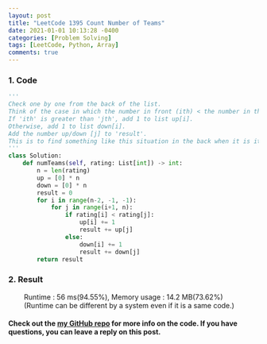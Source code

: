 ```yaml
---
layout: post
title: "LeetCode 1395 Count Number of Teams"
date: 2021-01-01 10:13:28 -0400
categories: [Problem Solving]
tags: [LeetCode, Python, Array]
comments: true
---
```


### 1. Code
```python
'''
Check one by one from the back of the list.
Think of the case in which the number in front (ith) < the number in the back (jth) or 'ith' >= 'jth'.
If 'ith' is greater than 'jth', add 1 to list up[i].
Otherwise, add 1 to list down[i].
Add the number up/down [j] to 'result'.
This is to find something like this situation in the back when it is ith<jth or ith>=jth.
'''
class Solution:
    def numTeams(self, rating: List[int]) -> int:
        n = len(rating)
        up = [0] * n
        down = [0] * n
        result = 0
        for i in range(n-2, -1, -1):
            for j in range(i+1, n):
                if rating[i] < rating[j]:
                    up[i] += 1
                    result += up[j]
                else:
                    down[i] += 1
                    result += down[j]
        return result
```

### 2. Result
&nbsp;&nbsp;&nbsp;&nbsp;&nbsp;&nbsp;&nbsp;&nbsp;Runtime : 56 ms(94.55%), Memory usage : 14.2 MB(73.62%)  
&nbsp;&nbsp;&nbsp;&nbsp;&nbsp;&nbsp;&nbsp;&nbsp;(Runtime can be different by a system even if it is a same code.)

#### Check out the [my GitHub repo][hyuk-gh] for more info on the code. If you have questions, you can leave a reply on this post.
[hyuk-gh]: https://github.com/dlgur1994/StudyAlgorithms

